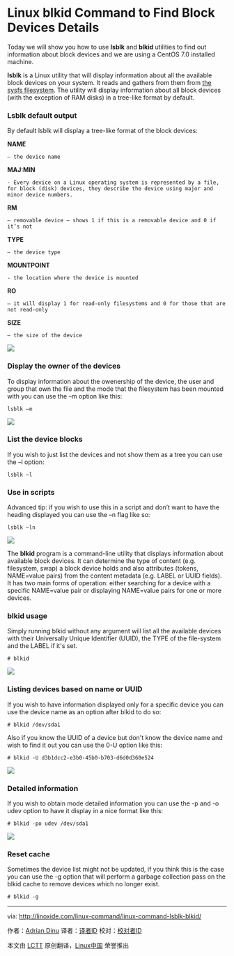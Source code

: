 Linux blkid Command to Find Block Devices Details
================================================================================
Today we will show you how to use **lsblk** and **blkid** utilities to find out information about block devices and we are using a CentOS 7.0 installed machine.

**lsblk** is a Linux utility that will display information about all the available block devices on your system. It reads and gathers from them from [the sysfs filesystem][1]. The utility will display information about all block devices (with the exception of RAM disks) in a tree-like format by default.

### Lsblk default output ###

By default lsblk will display a tree-like format of the block devices:

**NAME**

    – the device name

**MAJ:MIN**

    - Every device on a Linux operating system is represented by a file, for block (disk) devices, they describe the device using major and minor device numbers.

**RM**

    – removable device – shows 1 if this is a removable device and 0 if it’s not

**TYPE**

    – the device type

**MOUNTPOINT**

    - the location where the device is mounted

**RO**

    – it will display 1 for read-only filesystems and 0 for those that are not read-only

**SIZE**

    – the size of the device

![](http://blog.linoxide.com/wp-content/uploads/2014/10/lsblk.jpg)

### Display the owner of the devices ###

To display information about the owenership of the device, the user and group that own the file and the mode that the filesystem has been mounted with you can use the –m option like this:

    lsblk –m

![](http://blog.linoxide.com/wp-content/uploads/2014/10/lsblk-m.jpg)

### List the device blocks ###

If you wish to just list the devices and not show them as a tree you can use the –l option:

    lsblk –l

### Use in scripts ###

Advanced tip: if you wish to use this in a script and don’t want to have the heading displayed you can use the –n flag like so:

    lsblk –ln

![](http://blog.linoxide.com/wp-content/uploads/2014/10/lsblk-ln.jpg)

The **blkid** program is a command-line utility that displays information about available block devices. It can determine the type of content (e.g. filesystem, swap) a block device holds and also attributes (tokens, NAME=value pairs) from the content metadata (e.g. LABEL or UUID fields). It has two main forms of operation: either searching for a device with a specific NAME=value pair or displaying NAME=value pairs for one or more devices.

### blkid usage ###

Simply running blkid without any argument will list all the available devices with their Universally Unique Identifier (UUID), the TYPE of the file-system and the LABEL if it's set.

    # blkid

![](http://blog.linoxide.com/wp-content/uploads/2014/10/blkid.jpg)

### Listing devices based on name or UUID ###

If you wish to have information displayed only for a specific device you can use the device name as an option after blkid to do so:

    # blkid /dev/sda1

Also if you know the UUID of a device but don't know the device name and wish to find it out you can use the 0-U option like this:

    # blkid -U d3b1dcc2-e3b0-45b0-b703-d6d0d360e524

![](http://blog.linoxide.com/wp-content/uploads/2014/10/blkid-uuid.jpg)

### Detailed information ###

If you wish to obtain mode detailed information you can use the -p and -o udev option to have it display in a nice format like this:

    # blkid -po udev /dev/sda1

![](http://blog.linoxide.com/wp-content/uploads/2014/10/blkid-po.jpg)

### Reset cache ###

Sometimes the device list might not be updated, if you think this is the case you can use the -g option that will perform a garbage collection pass on the blkid cache to remove devices which no longer exist.

    # blkid -g

--------------------------------------------------------------------------------

via: http://linoxide.com/linux-command/linux-command-lsblk-blkid/

作者：[Adrian Dinu][a]
译者：[译者ID](https://github.com/译者ID)
校对：[校对者ID](https://github.com/校对者ID)

本文由 [LCTT](https://github.com/LCTT/TranslateProject) 原创翻译，[Linux中国](http://linux.cn/) 荣誉推出

[a]:http://linoxide.com/author/adriand/
[1]:https://www.kernel.org/doc/Documentation/filesystems/sysfs.txt